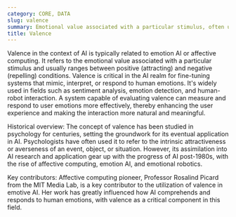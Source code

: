 ```yaml
---
category: CORE, DATA
slug: valence
summary: Emotional value associated with a particular stimulus, often used in AI to fine-tune emotional processing.
title: Valence
---
```


Valence in the context of AI is typically related to emotion AI or affective computing. It refers to the emotional value associated with a particular stimulus and usually ranges between positive (attracting) and negative (repelling) conditions. Valence is critical in the AI realm for fine-tuning systems that mimic, interpret, or respond to human emotions. It's widely used in fields such as sentiment analysis, emotion detection, and human-robot interaction. A system capable of evaluating valence can measure and respond to user emotions more effectively, thereby enhancing the user experience and making the interaction more natural and meaningful.

Historical overview: The concept of valence has been studied in psychology for centuries, setting the groundwork for its eventual application in AI. Psychologists have often used it to refer to the intrinsic attractiveness or averseness of an event, object, or situation. However, its assimilation into AI research and application gear up with the progress of AI post-1980s, with the rise of affective computing, emotion AI, and emotional robotics.

Key contributors: Affective computing pioneer, Professor Rosalind Picard from the MIT Media Lab, is a key contributor to the utilization of valence in emotive AI. Her work has greatly influenced how AI comprehends and responds to human emotions, with valence as a critical component in this field.